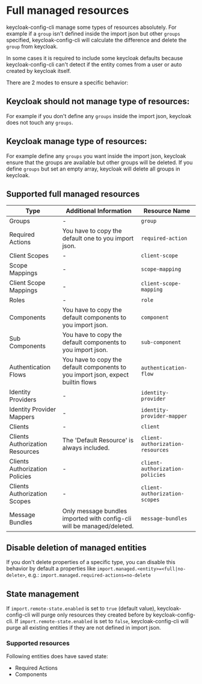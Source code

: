 # Full managed resources

keycloak-config-cli manage some types of resources absolutely. For example if a `group` isn't defined
inside the import json but other `groups` specified, keycloak-config-cli will calculate the
difference and delete the `group` from keycloak.

In some cases it is required to include some keycloak defaults because keycloak-config-cli can't
detect if the entity comes from a user or auto created by keycloak itself.

There are 2 modes to ensure a specific behavior:

## Keycloak should not manage type of resources:

For example if you don't define any `groups` inside the import json, keycloak does not touch any `groups`.

## Keycloak manage type of resources:

For example define any `groups` you want inside the import json, keycloak ensure that the groups are available but other
groups will be deleted. If you define `groups` but set an empty array, keycloak will delete all groups in keycloak.

## Supported full managed resources

| Type                            | Additional Information                                                           | Resource Name                    |
|---------------------------------|----------------------------------------------------------------------------------|----------------------------------|
| Groups                          | -                                                                                | `group`                          |
| Required Actions                | You have to copy the default one to you import json.                             | `required-action`                |
| Client Scopes                   | -                                                                                | `client-scope`                   |
| Scope Mappings                  | -                                                                                | `scope-mapping`                  |
| Client Scope Mappings           | -                                                                                | `client-scope-mapping`           |
| Roles                           | -                                                                                | `role`                           |
| Components                      | You have to copy the default components to you import json.                      | `component`                      |
| Sub Components                  | You have to copy the default components to you import json.                      | `sub-component`                  |
| Authentication Flows            | You have to copy the default components to you import json, expect builtin flows | `authentication-flow`            |
| Identity Providers              | -                                                                                | `identity-provider`              |
| Identity Provider Mappers       | -                                                                                | `identity-provider-mapper`       |
| Clients                         | -                                                                                | `client`                         |
| Clients Authorization Resources | The 'Default Resource' is always included.                                       | `client-authorization-resources` |
| Clients Authorization Policies  | -                                                                                | `client-authorization-policies`  |
| Clients Authorization Scopes    | -                                                                                | `client-authorization-scopes`    |
| Message Bundles                 | Only message bundles imported with config-cli will be managed/deleted.           | `message-bundles`                |

## Disable deletion of managed entities

If you don't delete properties of a specific type, you can disable this behavior by default a properties like `import.managed.<entity>=<full|no-delete>`, e.g.:
`import.managed.required-actions=no-delete`

## State management

If `import.remote-state.enabled` is set to `true` (default value), keycloak-config-cli will purge only resources they created before by keycloak-config-cli. If `import.remote-state.enabled` is set to `false`, keycloak-config-cli will purge all existing entities if they are not defined in import json.

### Supported resources

Following entities does have saved state:

- Required Actions
- Components
